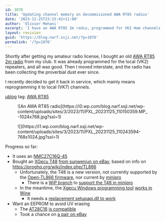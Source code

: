 ```yaml
---
id: 1076
title: 'Updating channel memory on decommisioned AWA RT85 radios'
date: '2023-11-25T23:15:42+11:00'
author: 'Olivier Mehani'
excerpt: 'I have an AWA RT85 2m radio, programmed for VK2 Ham channels. Now in VK7, I''m working on reprogramming it, by finding how and what to write to its EPROM.'
layout: revision
guid: 'https://blog.narf.ssji.net/?p=1076'
permalink: '/?p=1076'
---
```


Shortly after getting my amateur radio license, I bought an old [AWA RT85 2m radio](https://www.qsl.net/vk3byy/rt85/index.html) from my club. It was already programmed for the local (VK2) repeaters, and all was good. Then I moved interstate, and the radio has been collecting the proverbial dust ever since.  
  
I recently decided to get it back in service, which mainly means reprogramming it to local (VK7) channels.

[µblog](https://blog.narf.ssji.net/category/%c2%b5blog/) tag: [AWA RT85](https://blog.narf.ssji.net/tag/awa-rt85/)

<div class="wp-block-jetpack-tiled-gallery aligncenter is-style-rectangular"><div class="tiled-gallery__gallery"><div class="tiled-gallery__row"><div class="tiled-gallery__col" style="flex-basis:63.96477%"><figure class="tiled-gallery__item">![An AWA RT85 radio](https://i0.wp.com/blog.narf.ssji.net/wp-content/uploads/sites/3/2023/11/PXL_20231125_110150359.MP_-1024x768.jpg?ssl=1)</figure></div><div class="tiled-gallery__col" style="flex-basis:36.03523%"><figure class="tiled-gallery__item">![](https://i1.wp.com/blog.narf.ssji.net/wp-content/uploads/sites/3/2023/11/PXL_20231125_110243594-768x1024.jpg?ssl=1)</figure></div></div></div></div>Progress so far:

- It uses an [NMC27C16Q-45](https://www.silicon-ark.co.uk/datasheets/27c16%20datasheet%20national.pdf)
- Bought an [XGecu T48](http://www.xgecu.com/en/) [from sunwenjun on eBay](https://www.ebay.com.au/itm/225060789109), based on info on <https://proghq.org/wiki/index.php/TL866>
    - Unfortunately, the T48 is a new version, not currently supported by the [Open-TL866 firmware](https://github.com/JohnDMcMaster/open-tl866), nor current by [minipro](https://gitlab.com/DavidGriffith/minipro/)
        - There is a [WiP branch](https://gitlab.com/anarsoul/minipro/-/tree/t48-wip?ref_type=heads) to [support the T48 in minipro](https://gitlab.com/DavidGriffith/minipro/-/issues/270)
    - In the meantime, the [Xgecu Windows programming tool](https://www.mediafire.com/file/r5y2lcs8vkl2bjz/XgproV1263_Setup.rar/file) [works in Wine](https://spun.io/2018/07/04/using-the-xgecu-tl866ii-plus-under-linux-with-wine/)
        - It needs a [replacement setupapi.dll to work](https://github.com/radiomanV/TL866/tree/master/wine)
- Want an EEPROM to avoid UV erasing 
    - The [AT28C16](http://cva.stanford.edu/classes/cs99s/datasheets/at28c16.pdf) [is compatible](https://pinside.com/pinball/forum/topic/28c16-eeprom-replacement-for-2716-eprom)
    - Took a chance on [a pair on eBay](https://www.ebay.com.au/itm/403083082728?hash=item5dd99fbbe8:g:ctUAAOSwj4JbbX3S&amdata=enc%3AAQAIAAAA4NXNOOM4JV8UGh%2Bg1%2FIZKa5ky28y7uL64XfJvvtvuxWY88zW0y9iVtipSoiWdjx7Z8XoFks5vSF1eJV98lVgu87so4CAdA7m%2BLdm7%2Fm0oUU2hjk0V5ZhM28ISjwhjMYAUZ1oSYRgYXnXpyrNRVSrq5UPrQmXSDV7QyzukZoLAogSTtKfY%2FRUu9Dj2UXkOjmtEv0yaPCxopvvcxh%2BDQZfn3xqIuD829zK8t%2F1pJIm73SIYuWlBqbFm4LkP7ixSOsO1A9R%2BGzRCU7KWm9YBqNBWy0yWFNkxRU%2BkVcHVuKmFZHg%7Ctkp%3ABFBM0t3G4YBj)